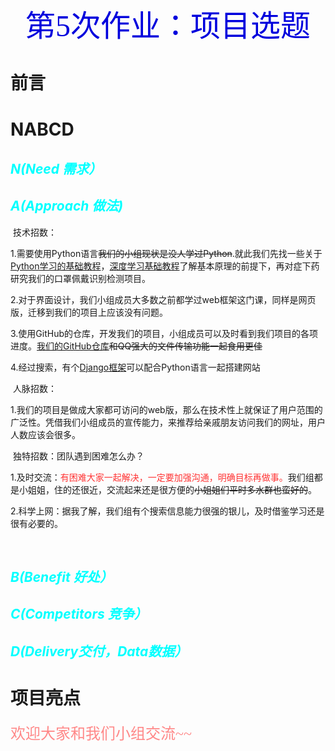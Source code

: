 <center><font  face="华文行楷" size=7 color=#0000dd>第5次作业：项目选题</font></center>

# 前言

# NABCD

## <font color=00FFFF>*N(Need 需求）*</font>



 ##  <font color=00FFFF>*A(Approach 做法)*</font>

​     技术招数：

1.需要使用Python语言~~我们的小组现状是没人学过Python~~.就此我们先找一些关于[Python学习的基础教程](https://www.w3cschool.cn/python3/)，[深度学习基础教程](https://blog.csdn.net/oxuzhenyi/article/details/73026790?utm_medium=distribute.pc_relevant.none-task-blog-BlogCommendFromMachineLearnPai2-10.compare&depth_1-utm_source=distribute.pc_relevant.none-task-blog-BlogCommendFromMachineLearnPai2-10.compare)了解基本原理的前提下，再对症下药研究我们的口罩佩戴识别检测项目。

2.对于界面设计，我们小组成员大多数之前都学过web框架这门课，同样是网页版，迁移到我们的项目上应该没有问题。

3.使用GitHub的仓库，开发我们的项目，小组成员可以及时看到我们项目的各项进度。[我们的GitHub仓库](https://github.com/ddcoco123/Koujindi-06-software)~~和QQ强大的文件传输功能一起食用更佳~~

4.经过搜索，有个[Django框架](https://blog.csdn.net/WangTaoTao_/article/details/100044764?ops_request_misc=%257B%2522request%255Fid%2522%253A%2522160471365919725222460675%2522%252C%2522scm%2522%253A%252220140713.130102334..%2522%257D&request_id=160471365919725222460675&biz_id=0&utm_medium=distribute.pc_search_result.none-task-blog-2~all~baidu_landing_v2~default-1-100044764.first_rank_ecpm_v3_pc_rank_v2&utm_term=django%E6%A1%86%E6%9E%B6%E7%9A%84%E4%BD%9C%E7%94%A8%E6%98%AF%E4%BB%80%E4%B9%88&spm=1018.2118.3001.4449)可以配合Python语言一起搭建网站

​    人脉招数：

1.我们的项目是做成大家都可访问的web版，那么在技术性上就保证了用户范围的广泛性。凭借我们小组成员的宣传能力，来推荐给亲戚朋友访问我们的网址，用户人数应该会很多。

​    独特招数：团队遇到困难怎么办？

1.及时交流：<font color=#FF3333>有困难大家一起解决，一定要加强沟通，明确目标再做事。</font>我们组都是小姐姐，住的还很近，交流起来还是很方便的~~小姐姐们平时多水群也蛮好的~~。

2.科学上网：据我了解，我们组有个搜索信息能力很强的银儿，及时借鉴学习还是很有必要的。





​    

## <font color=00FFFF>*B(Benefit 好处）*</font>

## <font color=00FFFF>*C(Competitors 竞争）*</font>

## <font color=00FFFF>*D(Delivery交付，Data数据）*</font>







# 项目亮点







<font size=5 face="华文行楷" color=#FF8888>欢迎大家和我们小组交流~~</font>





